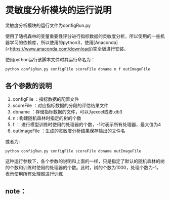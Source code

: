 # 灵敏度分析模块的运行说明

灵敏度分析模块的运行文件为configRun.py


使用了随机森林的变量重要性评分进行指标数据的灵敏度分析，所以使用的一些机器学习的依赖库，所以使用的python3，使用[Anaconda](<https://www.anaconda.com/download/)完全版进行安装。

使用python运行该脚本文件时其运行命名为：

```shell
python configRun.py configFile scoreFile dbname n f outImageFile
```

## 各个参数的说明

1. configFile ：指标数据的配置文件
2. scoreFile ：对应指标数据的分段的评估结果文件
3. dbname ：存储指标数据的文件，可以为excel或者.db3
4. n  : 构建随机森林时指定的树的个数
5. f ： 进行模型训练时使用的处理器的个数，-1时表示所有处理器，最大值为4
6. outImageFile ：生成的灵敏度分析结果保存输出的文件名

或者为:
```shell
python configRun.py configFile scoreFile dbname outImageFile
```

这种运行参数下，各个参数的说明和上面的一样，只是指定了默认的随机森林的树的个数和训练时使用的处理器的个数。此时，树的个数为1000，处理个数为-1，表示使用所有处理器进行训练

## note：

